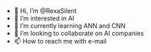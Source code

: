 - 👋 Hi, I’m @RexaSilent
- 👀 I’m interested in AI
- 🌱 I’m currently learning ANN and CNN
- 💞️ I’m looking to collaborate on AI companies
- 📫 How to reach me with e-mail

<!---
RexaSilent/RexaSilent is a ✨ special ✨ repository because its `README.md` (this file) appears on your GitHub profile.
You can click the Preview link to take a look at your changes.
--->
